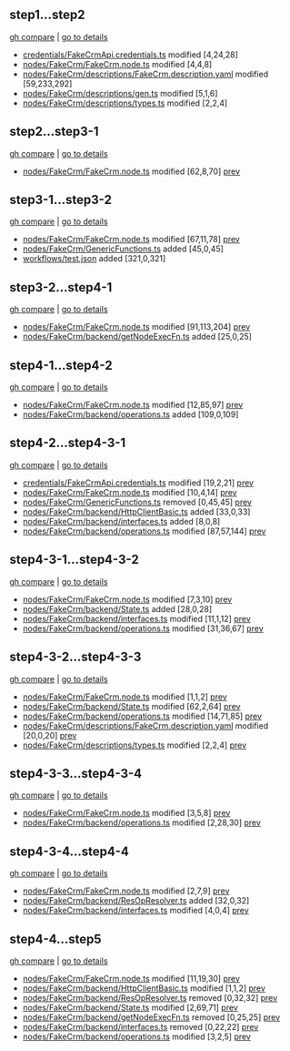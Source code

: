 ## step1...step2

[gh compare](https://api.github.com/repos/digital-boss/n8n-nodes-designpatterns-tutorial/compare/step1...step2) | [go to details](step1__step2.md)

- [credentials/FakeCrmApi.credentials.ts](https://github.com/digital-boss/n8n-nodes-designpatterns-tutorial/raw/06e7eb5cb2927253d74abe775d55b527cfb3593a/credentials%2FFakeCrmApi.credentials.ts) modified [4,24,28]
- [nodes/FakeCrm/FakeCrm.node.ts](https://github.com/digital-boss/n8n-nodes-designpatterns-tutorial/raw/06e7eb5cb2927253d74abe775d55b527cfb3593a/nodes%2FFakeCrm%2FFakeCrm.node.ts) modified [4,4,8]
- [nodes/FakeCrm/descriptions/FakeCrm.description.yaml](https://github.com/digital-boss/n8n-nodes-designpatterns-tutorial/raw/06e7eb5cb2927253d74abe775d55b527cfb3593a/nodes%2FFakeCrm%2Fdescriptions%2FFakeCrm.description.yaml) modified [59,233,292]
- [nodes/FakeCrm/descriptions/gen.ts](https://github.com/digital-boss/n8n-nodes-designpatterns-tutorial/raw/06e7eb5cb2927253d74abe775d55b527cfb3593a/nodes%2FFakeCrm%2Fdescriptions%2Fgen.ts) modified [5,1,6]
- [nodes/FakeCrm/descriptions/types.ts](https://github.com/digital-boss/n8n-nodes-designpatterns-tutorial/raw/06e7eb5cb2927253d74abe775d55b527cfb3593a/nodes%2FFakeCrm%2Fdescriptions%2Ftypes.ts) modified [2,2,4]

## step2...step3-1

[gh compare](https://api.github.com/repos/digital-boss/n8n-nodes-designpatterns-tutorial/compare/step2...step3-1) | [go to details](step2__step3-1.md)

- [nodes/FakeCrm/FakeCrm.node.ts](https://github.com/digital-boss/n8n-nodes-designpatterns-tutorial/raw/23518e90acee841708f2ea035012defd527f7268/nodes%2FFakeCrm%2FFakeCrm.node.ts) modified [62,8,70] [prev](https://github.com/digital-boss/n8n-nodes-designpatterns-tutorial/raw/06e7eb5cb2927253d74abe775d55b527cfb3593a/nodes%2FFakeCrm%2FFakeCrm.node.ts)

## step3-1...step3-2

[gh compare](https://api.github.com/repos/digital-boss/n8n-nodes-designpatterns-tutorial/compare/step3-1...step3-2) | [go to details](step3-1__step3-2.md)

- [nodes/FakeCrm/FakeCrm.node.ts](https://github.com/digital-boss/n8n-nodes-designpatterns-tutorial/raw/13f50acf40a51076ea7960a3b44228a30b52d6e0/nodes%2FFakeCrm%2FFakeCrm.node.ts) modified [67,11,78] [prev](https://github.com/digital-boss/n8n-nodes-designpatterns-tutorial/raw/23518e90acee841708f2ea035012defd527f7268/nodes%2FFakeCrm%2FFakeCrm.node.ts)
- [nodes/FakeCrm/GenericFunctions.ts](https://github.com/digital-boss/n8n-nodes-designpatterns-tutorial/raw/13f50acf40a51076ea7960a3b44228a30b52d6e0/nodes%2FFakeCrm%2FGenericFunctions.ts) added [45,0,45]
- [workflows/test.json](https://github.com/digital-boss/n8n-nodes-designpatterns-tutorial/raw/13f50acf40a51076ea7960a3b44228a30b52d6e0/workflows%2Ftest.json) added [321,0,321]

## step3-2...step4-1

[gh compare](https://api.github.com/repos/digital-boss/n8n-nodes-designpatterns-tutorial/compare/step3-2...step4-1) | [go to details](step3-2__step4-1.md)

- [nodes/FakeCrm/FakeCrm.node.ts](https://github.com/digital-boss/n8n-nodes-designpatterns-tutorial/raw/61b65ab15e4bfaeb3013e3375011844572ec2d59/nodes%2FFakeCrm%2FFakeCrm.node.ts) modified [91,113,204] [prev](https://github.com/digital-boss/n8n-nodes-designpatterns-tutorial/raw/13f50acf40a51076ea7960a3b44228a30b52d6e0/nodes%2FFakeCrm%2FFakeCrm.node.ts)
- [nodes/FakeCrm/backend/getNodeExecFn.ts](https://github.com/digital-boss/n8n-nodes-designpatterns-tutorial/raw/61b65ab15e4bfaeb3013e3375011844572ec2d59/nodes%2FFakeCrm%2Fbackend%2FgetNodeExecFn.ts) added [25,0,25]

## step4-1...step4-2

[gh compare](https://api.github.com/repos/digital-boss/n8n-nodes-designpatterns-tutorial/compare/step4-1...step4-2) | [go to details](step4-1__step4-2.md)

- [nodes/FakeCrm/FakeCrm.node.ts](https://github.com/digital-boss/n8n-nodes-designpatterns-tutorial/raw/2e583788c20a30a22166f1c5e36c530ccd7c09c9/nodes%2FFakeCrm%2FFakeCrm.node.ts) modified [12,85,97] [prev](https://github.com/digital-boss/n8n-nodes-designpatterns-tutorial/raw/61b65ab15e4bfaeb3013e3375011844572ec2d59/nodes%2FFakeCrm%2FFakeCrm.node.ts)
- [nodes/FakeCrm/backend/operations.ts](https://github.com/digital-boss/n8n-nodes-designpatterns-tutorial/raw/2e583788c20a30a22166f1c5e36c530ccd7c09c9/nodes%2FFakeCrm%2Fbackend%2Foperations.ts) added [109,0,109]

## step4-2...step4-3-1

[gh compare](https://api.github.com/repos/digital-boss/n8n-nodes-designpatterns-tutorial/compare/step4-2...step4-3-1) | [go to details](step4-2__step4-3-1.md)

- [credentials/FakeCrmApi.credentials.ts](https://github.com/digital-boss/n8n-nodes-designpatterns-tutorial/raw/2eca392a2e62b3417933f9b797ab493e8dcf4074/credentials%2FFakeCrmApi.credentials.ts) modified [19,2,21] [prev](https://github.com/digital-boss/n8n-nodes-designpatterns-tutorial/raw/06e7eb5cb2927253d74abe775d55b527cfb3593a/credentials%2FFakeCrmApi.credentials.ts)
- [nodes/FakeCrm/FakeCrm.node.ts](https://github.com/digital-boss/n8n-nodes-designpatterns-tutorial/raw/2eca392a2e62b3417933f9b797ab493e8dcf4074/nodes%2FFakeCrm%2FFakeCrm.node.ts) modified [10,4,14] [prev](https://github.com/digital-boss/n8n-nodes-designpatterns-tutorial/raw/2e583788c20a30a22166f1c5e36c530ccd7c09c9/nodes%2FFakeCrm%2FFakeCrm.node.ts)
- [nodes/FakeCrm/GenericFunctions.ts](https://github.com/digital-boss/n8n-nodes-designpatterns-tutorial/raw/2e583788c20a30a22166f1c5e36c530ccd7c09c9/nodes%2FFakeCrm%2FGenericFunctions.ts) removed [0,45,45] [prev](https://github.com/digital-boss/n8n-nodes-designpatterns-tutorial/raw/13f50acf40a51076ea7960a3b44228a30b52d6e0/nodes%2FFakeCrm%2FGenericFunctions.ts)
- [nodes/FakeCrm/backend/HttpClientBasic.ts](https://github.com/digital-boss/n8n-nodes-designpatterns-tutorial/raw/2eca392a2e62b3417933f9b797ab493e8dcf4074/nodes%2FFakeCrm%2Fbackend%2FHttpClientBasic.ts) added [33,0,33]
- [nodes/FakeCrm/backend/interfaces.ts](https://github.com/digital-boss/n8n-nodes-designpatterns-tutorial/raw/2eca392a2e62b3417933f9b797ab493e8dcf4074/nodes%2FFakeCrm%2Fbackend%2Finterfaces.ts) added [8,0,8]
- [nodes/FakeCrm/backend/operations.ts](https://github.com/digital-boss/n8n-nodes-designpatterns-tutorial/raw/2eca392a2e62b3417933f9b797ab493e8dcf4074/nodes%2FFakeCrm%2Fbackend%2Foperations.ts) modified [87,57,144] [prev](https://github.com/digital-boss/n8n-nodes-designpatterns-tutorial/raw/2e583788c20a30a22166f1c5e36c530ccd7c09c9/nodes%2FFakeCrm%2Fbackend%2Foperations.ts)

## step4-3-1...step4-3-2

[gh compare](https://api.github.com/repos/digital-boss/n8n-nodes-designpatterns-tutorial/compare/step4-3-1...step4-3-2) | [go to details](step4-3-1__step4-3-2.md)

- [nodes/FakeCrm/FakeCrm.node.ts](https://github.com/digital-boss/n8n-nodes-designpatterns-tutorial/raw/1847b527dc813de36fe3b7dc595d94cefc7acde8/nodes%2FFakeCrm%2FFakeCrm.node.ts) modified [7,3,10] [prev](https://github.com/digital-boss/n8n-nodes-designpatterns-tutorial/raw/2eca392a2e62b3417933f9b797ab493e8dcf4074/nodes%2FFakeCrm%2FFakeCrm.node.ts)
- [nodes/FakeCrm/backend/State.ts](https://github.com/digital-boss/n8n-nodes-designpatterns-tutorial/raw/1847b527dc813de36fe3b7dc595d94cefc7acde8/nodes%2FFakeCrm%2Fbackend%2FState.ts) added [28,0,28]
- [nodes/FakeCrm/backend/interfaces.ts](https://github.com/digital-boss/n8n-nodes-designpatterns-tutorial/raw/1847b527dc813de36fe3b7dc595d94cefc7acde8/nodes%2FFakeCrm%2Fbackend%2Finterfaces.ts) modified [11,1,12] [prev](https://github.com/digital-boss/n8n-nodes-designpatterns-tutorial/raw/2eca392a2e62b3417933f9b797ab493e8dcf4074/nodes%2FFakeCrm%2Fbackend%2Finterfaces.ts)
- [nodes/FakeCrm/backend/operations.ts](https://github.com/digital-boss/n8n-nodes-designpatterns-tutorial/raw/1847b527dc813de36fe3b7dc595d94cefc7acde8/nodes%2FFakeCrm%2Fbackend%2Foperations.ts) modified [31,36,67] [prev](https://github.com/digital-boss/n8n-nodes-designpatterns-tutorial/raw/2eca392a2e62b3417933f9b797ab493e8dcf4074/nodes%2FFakeCrm%2Fbackend%2Foperations.ts)

## step4-3-2...step4-3-3

[gh compare](https://api.github.com/repos/digital-boss/n8n-nodes-designpatterns-tutorial/compare/step4-3-2...step4-3-3) | [go to details](step4-3-2__step4-3-3.md)

- [nodes/FakeCrm/FakeCrm.node.ts](https://github.com/digital-boss/n8n-nodes-designpatterns-tutorial/raw/eef8ba9ebcbd4de67d4d337c2399efced3a45916/nodes%2FFakeCrm%2FFakeCrm.node.ts) modified [1,1,2] [prev](https://github.com/digital-boss/n8n-nodes-designpatterns-tutorial/raw/1847b527dc813de36fe3b7dc595d94cefc7acde8/nodes%2FFakeCrm%2FFakeCrm.node.ts)
- [nodes/FakeCrm/backend/State.ts](https://github.com/digital-boss/n8n-nodes-designpatterns-tutorial/raw/eef8ba9ebcbd4de67d4d337c2399efced3a45916/nodes%2FFakeCrm%2Fbackend%2FState.ts) modified [62,2,64] [prev](https://github.com/digital-boss/n8n-nodes-designpatterns-tutorial/raw/1847b527dc813de36fe3b7dc595d94cefc7acde8/nodes%2FFakeCrm%2Fbackend%2FState.ts)
- [nodes/FakeCrm/backend/operations.ts](https://github.com/digital-boss/n8n-nodes-designpatterns-tutorial/raw/eef8ba9ebcbd4de67d4d337c2399efced3a45916/nodes%2FFakeCrm%2Fbackend%2Foperations.ts) modified [14,71,85] [prev](https://github.com/digital-boss/n8n-nodes-designpatterns-tutorial/raw/1847b527dc813de36fe3b7dc595d94cefc7acde8/nodes%2FFakeCrm%2Fbackend%2Foperations.ts)
- [nodes/FakeCrm/descriptions/FakeCrm.description.yaml](https://github.com/digital-boss/n8n-nodes-designpatterns-tutorial/raw/eef8ba9ebcbd4de67d4d337c2399efced3a45916/nodes%2FFakeCrm%2Fdescriptions%2FFakeCrm.description.yaml) modified [20,0,20] [prev](https://github.com/digital-boss/n8n-nodes-designpatterns-tutorial/raw/06e7eb5cb2927253d74abe775d55b527cfb3593a/nodes%2FFakeCrm%2Fdescriptions%2FFakeCrm.description.yaml)
- [nodes/FakeCrm/descriptions/types.ts](https://github.com/digital-boss/n8n-nodes-designpatterns-tutorial/raw/eef8ba9ebcbd4de67d4d337c2399efced3a45916/nodes%2FFakeCrm%2Fdescriptions%2Ftypes.ts) modified [2,2,4] [prev](https://github.com/digital-boss/n8n-nodes-designpatterns-tutorial/raw/06e7eb5cb2927253d74abe775d55b527cfb3593a/nodes%2FFakeCrm%2Fdescriptions%2Ftypes.ts)

## step4-3-3...step4-3-4

[gh compare](https://api.github.com/repos/digital-boss/n8n-nodes-designpatterns-tutorial/compare/step4-3-3...step4-3-4) | [go to details](step4-3-3__step4-3-4.md)

- [nodes/FakeCrm/FakeCrm.node.ts](https://github.com/digital-boss/n8n-nodes-designpatterns-tutorial/raw/2f5935fc2cf3c0f16aa6c036148013a89a9bbcbc/nodes%2FFakeCrm%2FFakeCrm.node.ts) modified [3,5,8] [prev](https://github.com/digital-boss/n8n-nodes-designpatterns-tutorial/raw/eef8ba9ebcbd4de67d4d337c2399efced3a45916/nodes%2FFakeCrm%2FFakeCrm.node.ts)
- [nodes/FakeCrm/backend/operations.ts](https://github.com/digital-boss/n8n-nodes-designpatterns-tutorial/raw/2f5935fc2cf3c0f16aa6c036148013a89a9bbcbc/nodes%2FFakeCrm%2Fbackend%2Foperations.ts) modified [2,28,30] [prev](https://github.com/digital-boss/n8n-nodes-designpatterns-tutorial/raw/eef8ba9ebcbd4de67d4d337c2399efced3a45916/nodes%2FFakeCrm%2Fbackend%2Foperations.ts)

## step4-3-4...step4-4

[gh compare](https://api.github.com/repos/digital-boss/n8n-nodes-designpatterns-tutorial/compare/step4-3-4...step4-4) | [go to details](step4-3-4__step4-4.md)

- [nodes/FakeCrm/FakeCrm.node.ts](https://github.com/digital-boss/n8n-nodes-designpatterns-tutorial/raw/68211b19ef29231bb87521f10da6326420bd5199/nodes%2FFakeCrm%2FFakeCrm.node.ts) modified [2,7,9] [prev](https://github.com/digital-boss/n8n-nodes-designpatterns-tutorial/raw/2f5935fc2cf3c0f16aa6c036148013a89a9bbcbc/nodes%2FFakeCrm%2FFakeCrm.node.ts)
- [nodes/FakeCrm/backend/ResOpResolver.ts](https://github.com/digital-boss/n8n-nodes-designpatterns-tutorial/raw/68211b19ef29231bb87521f10da6326420bd5199/nodes%2FFakeCrm%2Fbackend%2FResOpResolver.ts) added [32,0,32]
- [nodes/FakeCrm/backend/interfaces.ts](https://github.com/digital-boss/n8n-nodes-designpatterns-tutorial/raw/68211b19ef29231bb87521f10da6326420bd5199/nodes%2FFakeCrm%2Fbackend%2Finterfaces.ts) modified [4,0,4] [prev](https://github.com/digital-boss/n8n-nodes-designpatterns-tutorial/raw/1847b527dc813de36fe3b7dc595d94cefc7acde8/nodes%2FFakeCrm%2Fbackend%2Finterfaces.ts)

## step4-4...step5

[gh compare](https://api.github.com/repos/digital-boss/n8n-nodes-designpatterns-tutorial/compare/step4-4...step5) | [go to details](step4-4__step5.md)

- [nodes/FakeCrm/FakeCrm.node.ts](https://github.com/digital-boss/n8n-nodes-designpatterns-tutorial/raw/4422e472d1f58d766d84f9aecfc08fdafcf50cd4/nodes%2FFakeCrm%2FFakeCrm.node.ts) modified [11,19,30] [prev](https://github.com/digital-boss/n8n-nodes-designpatterns-tutorial/raw/68211b19ef29231bb87521f10da6326420bd5199/nodes%2FFakeCrm%2FFakeCrm.node.ts)
- [nodes/FakeCrm/backend/HttpClientBasic.ts](https://github.com/digital-boss/n8n-nodes-designpatterns-tutorial/raw/4422e472d1f58d766d84f9aecfc08fdafcf50cd4/nodes%2FFakeCrm%2Fbackend%2FHttpClientBasic.ts) modified [1,1,2] [prev](https://github.com/digital-boss/n8n-nodes-designpatterns-tutorial/raw/2eca392a2e62b3417933f9b797ab493e8dcf4074/nodes%2FFakeCrm%2Fbackend%2FHttpClientBasic.ts)
- [nodes/FakeCrm/backend/ResOpResolver.ts](https://github.com/digital-boss/n8n-nodes-designpatterns-tutorial/raw/68211b19ef29231bb87521f10da6326420bd5199/nodes%2FFakeCrm%2Fbackend%2FResOpResolver.ts) removed [0,32,32] [prev](https://github.com/digital-boss/n8n-nodes-designpatterns-tutorial/raw/68211b19ef29231bb87521f10da6326420bd5199/nodes%2FFakeCrm%2Fbackend%2FResOpResolver.ts)
- [nodes/FakeCrm/backend/State.ts](https://github.com/digital-boss/n8n-nodes-designpatterns-tutorial/raw/4422e472d1f58d766d84f9aecfc08fdafcf50cd4/nodes%2FFakeCrm%2Fbackend%2FState.ts) modified [2,69,71] [prev](https://github.com/digital-boss/n8n-nodes-designpatterns-tutorial/raw/eef8ba9ebcbd4de67d4d337c2399efced3a45916/nodes%2FFakeCrm%2Fbackend%2FState.ts)
- [nodes/FakeCrm/backend/getNodeExecFn.ts](https://github.com/digital-boss/n8n-nodes-designpatterns-tutorial/raw/68211b19ef29231bb87521f10da6326420bd5199/nodes%2FFakeCrm%2Fbackend%2FgetNodeExecFn.ts) removed [0,25,25] [prev](https://github.com/digital-boss/n8n-nodes-designpatterns-tutorial/raw/61b65ab15e4bfaeb3013e3375011844572ec2d59/nodes%2FFakeCrm%2Fbackend%2FgetNodeExecFn.ts)
- [nodes/FakeCrm/backend/interfaces.ts](https://github.com/digital-boss/n8n-nodes-designpatterns-tutorial/raw/68211b19ef29231bb87521f10da6326420bd5199/nodes%2FFakeCrm%2Fbackend%2Finterfaces.ts) removed [0,22,22] [prev](https://github.com/digital-boss/n8n-nodes-designpatterns-tutorial/raw/68211b19ef29231bb87521f10da6326420bd5199/nodes%2FFakeCrm%2Fbackend%2Finterfaces.ts)
- [nodes/FakeCrm/backend/operations.ts](https://github.com/digital-boss/n8n-nodes-designpatterns-tutorial/raw/4422e472d1f58d766d84f9aecfc08fdafcf50cd4/nodes%2FFakeCrm%2Fbackend%2Foperations.ts) modified [3,2,5] [prev](https://github.com/digital-boss/n8n-nodes-designpatterns-tutorial/raw/2f5935fc2cf3c0f16aa6c036148013a89a9bbcbc/nodes%2FFakeCrm%2Fbackend%2Foperations.ts)